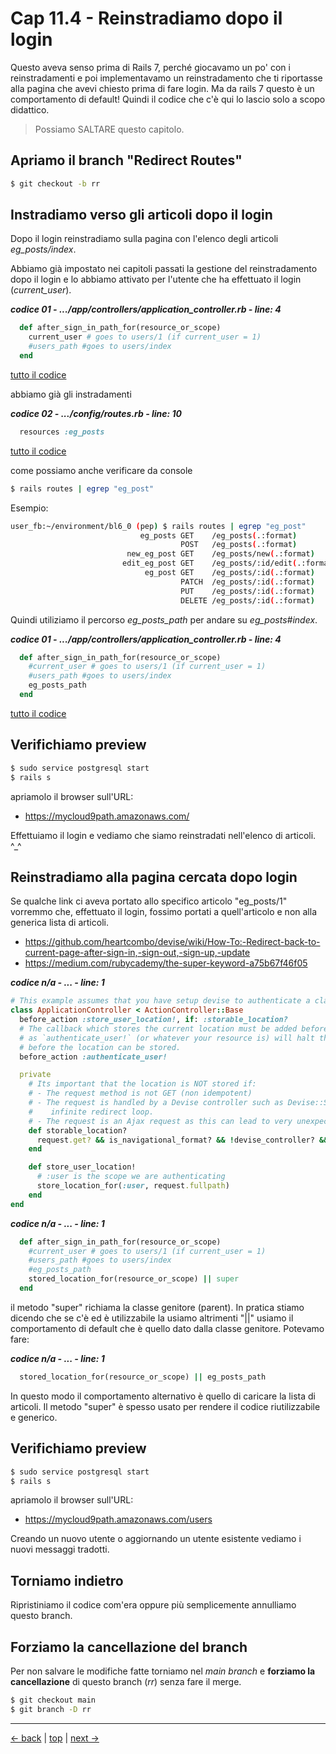 # <a name="top"></a> Cap 11.4 - Reinstradiamo dopo il login

Questo aveva senso prima di Rails 7, perché giocavamo un po' con i reinstradamenti e poi implementavamo un reinstradamento che ti riportasse alla pagina che avevi chiesto prima di fare login.
Ma da rails 7 questo è un comportamento di default! Quindi il codice che c'è qui lo lascio solo a scopo didattico.

> Possiamo SALTARE questo capitolo.



## Apriamo il branch "Redirect Routes"

```bash
$ git checkout -b rr
```



## Instradiamo verso gli articoli dopo il login

Dopo il login reinstradiamo sulla pagina con l'elenco degli articoli *eg_posts/index*.

Abbiamo già impostato nei capitoli passati la gestione del reinstradamento dopo il login e lo abbiamo attivato per l'utente che ha effettuato il login (*current_user*).

***codice 01 - .../app/controllers/application_controller.rb - line: 4***

```ruby
  def after_sign_in_path_for(resource_or_scope)
    current_user # goes to users/1 (if current_user = 1)
    #users_path #goes to users/index
  end
```

[tutto il codice](https://github.com/flaviobordonidev/leanpubabrandnewcms/blob/master/01-base/11-eg_posts/02_01-config-locales-it.yml)

abbiamo già gli instradamenti 

***codice 02 - .../config/routes.rb - line: 10***

```ruby
  resources :eg_posts
```

[tutto il codice](https://github.com/flaviobordonidev/leanpubabrandnewcms/blob/master/01-base/11-eg_posts/02_01-config-locales-it.yml)

come possiamo anche verificare da console

```bash
$ rails routes | egrep "eg_post"
```

Esempio:

```bash
user_fb:~/environment/bl6_0 (pep) $ rails routes | egrep "eg_post"
                             eg_posts GET    /eg_posts(.:format)                                                                      eg_posts#index
                                      POST   /eg_posts(.:format)                                                                      eg_posts#create
                          new_eg_post GET    /eg_posts/new(.:format)                                                                  eg_posts#new
                         edit_eg_post GET    /eg_posts/:id/edit(.:format)                                                             eg_posts#edit
                              eg_post GET    /eg_posts/:id(.:format)                                                                  eg_posts#show
                                      PATCH  /eg_posts/:id(.:format)                                                                  eg_posts#update
                                      PUT    /eg_posts/:id(.:format)                                                                  eg_posts#update
                                      DELETE /eg_posts/:id(.:format)                                                                  eg_posts#destroy
```

Quindi utiliziamo il percorso *eg_posts_path* per andare su *eg_posts#index*.

***codice 01 - .../app/controllers/application_controller.rb - line: 4***

```ruby
  def after_sign_in_path_for(resource_or_scope)
    #current_user # goes to users/1 (if current_user = 1)
    #users_path #goes to users/index
    eg_posts_path
  end
```

[tutto il codice](https://github.com/flaviobordonidev/leanpubabrandnewcms/blob/master/01-base/11-eg_posts/02_01-config-locales-it.yml)



## Verifichiamo preview

```bash
$ sudo service postgresql start
$ rails s
```

apriamolo il browser sull'URL:

- https://mycloud9path.amazonaws.com/

Effettuiamo il login e vediamo che siamo reinstradati nell'elenco di articoli. ^_^




## Reinstradiamo alla pagina cercata dopo login

Se qualche link ci aveva portato allo specifico articolo "eg_posts/1" vorremmo che, effettuato il login, fossimo portati a quell'articolo e non alla generica lista di articoli. 

- https://github.com/heartcombo/devise/wiki/How-To:-Redirect-back-to-current-page-after-sign-in,-sign-out,-sign-up,-update
- https://medium.com/rubycademy/the-super-keyword-a75b67f46f05

***codice n/a - ... - line: 1***

```ruby
# This example assumes that you have setup devise to authenticate a class named User.
class ApplicationController < ActionController::Base
  before_action :store_user_location!, if: :storable_location?
  # The callback which stores the current location must be added before you authenticate the user 
  # as `authenticate_user!` (or whatever your resource is) will halt the filter chain and redirect 
  # before the location can be stored.
  before_action :authenticate_user!

  private
    # Its important that the location is NOT stored if:
    # - The request method is not GET (non idempotent)
    # - The request is handled by a Devise controller such as Devise::SessionsController as that could cause an 
    #    infinite redirect loop.
    # - The request is an Ajax request as this can lead to very unexpected behaviour.
    def storable_location?
      request.get? && is_navigational_format? && !devise_controller? && !request.xhr? 
    end

    def store_user_location!
      # :user is the scope we are authenticating
      store_location_for(:user, request.fullpath)
    end
end
```


***codice n/a - ... - line: 1***

```ruby
  def after_sign_in_path_for(resource_or_scope)
    #current_user # goes to users/1 (if current_user = 1)
    #users_path #goes to users/index
    #eg_posts_path
    stored_location_for(resource_or_scope) || super
  end
```

il metodo "super" richiama la classe genitore (parent). In pratica stiamo dicendo che se c'è ed è utilizzabile la usiamo altrimenti "||" usiamo il comportamento di default che è quello dato dalla classe genitore.
Potevamo fare:

***codice n/a - ... - line: 1***

```ruby
  stored_location_for(resource_or_scope) || eg_posts_path
```

In questo modo il comportamento alternativo è quello di caricare la lista di articoli.
Il metodo "super" è spesso usato per rendere il codice riutilizzabile e generico.



## Verifichiamo preview

```bash
$ sudo service postgresql start
$ rails s
```

apriamolo il browser sull'URL:

* https://mycloud9path.amazonaws.com/users

Creando un nuovo utente o aggiornando un utente esistente vediamo i nuovi messaggi tradotti.



## Torniamo indietro

Ripristiniamo il codice com'era oppure più semplicemente annulliamo questo branch.




## Forziamo la cancellazione del branch

Per non salvare le modifiche fatte torniamo nel *main branch* e **forziamo la cancellazione** di questo branch (*rr*) senza fare il merge.

```bash
$ git checkout main
$ git branch -D rr
```



---

[<- back](https://github.com/flaviobordonidev/leanpubabrandnewcms/blob/master/01-base/11-eg_posts/03_00-browser_tab_title_users-it.md)
 | [top](#top) |
[next ->](https://github.com/flaviobordonidev/leanpubabrandnewcms/blob/master/01-base/12-format_i18n/01_00-overview_i18n-it.md)
